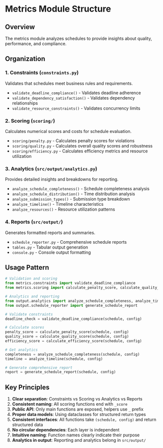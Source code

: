 # Metrics Module Structure

## Overview
The metrics module analyzes schedules to provide insights about quality, performance, and compliance.

## Organization

### 1. **Constraints** (`constraints.py`)
Validates that schedules meet business rules and requirements.

- `validate_deadline_compliance()` - Validates deadline adherence
- `validate_dependency_satisfaction()` - Validates dependency relationships  
- `validate_resource_constraints()` - Validates concurrency limits

### 2. **Scoring** (`scoring/`)
Calculates numerical scores and costs for schedule evaluation.

- `scoring/penalty.py` - Calculates penalty scores for violations
- `scoring/quality.py` - Calculates overall quality scores and robustness
- `scoring/efficiency.py` - Calculates efficiency metrics and resource utilization

### 3. **Analytics** (`src/output/analytics.py`)
Provides detailed insights and breakdowns for reporting.

- `analyze_schedule_completeness()` - Schedule completeness analysis
- `analyze_schedule_distribution()` - Time distribution analysis
- `analyze_submission_types()` - Submission type breakdown
- `analyze_timeline()` - Timeline characteristics
- `analyze_resources()` - Resource utilization patterns

### 4. **Reports** (`src/output/`)
Generates formatted reports and summaries.

- `schedule_reporter.py` - Comprehensive schedule reports
- `tables.py` - Tabular output generation
- `console.py` - Console output formatting

## Usage Pattern

```python
# Validation and scoring
from metrics.constraints import validate_deadline_compliance
from metrics.scoring import calculate_penalty_score, calculate_quality_score, calculate_efficiency_score

# Analytics and reporting
from output.analytics import analyze_schedule_completeness, analyze_timeline
from output.schedule_reporter import generate_schedule_report

# Validate constraints
deadline_check = validate_deadline_compliance(schedule, config)

# Calculate scores
penalty_score = calculate_penalty_score(schedule, config)
quality_score = calculate_quality_score(schedule, config)
efficiency_score = calculate_efficiency_score(schedule, config)

# Get analytics
completeness = analyze_schedule_completeness(schedule, config)
timeline = analyze_timeline(schedule, config)

# Generate comprehensive report
report = generate_schedule_report(schedule, config)
```

## Key Principles

1. **Clear separation**: Constraints vs Scoring vs Analytics vs Reports
2. **Consistent naming**: All scoring functions end with `_score`
3. **Public API**: Only main functions are exposed, helpers use `_` prefix
4. **Proper data models**: Using dataclasses for structured return types
5. **Consistent interfaces**: All functions take `(schedule, config)` and return structured data
6. **No circular dependencies**: Each layer is independent
7. **Intuitive naming**: Function names clearly indicate their purpose
8. **Analytics in output**: Reporting and analytics belong in `src/output/` 